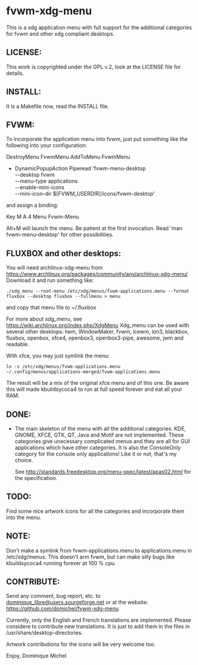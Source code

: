 fvwm-xdg-menu
=============

This is a xdg application menu with full support for the additional categories for fvwm and other xdg compliant desktops.


LICENSE:
--------
This work is copyrighted under the GPL v.2, look at the LICENSE file for details.


INSTALL:
--------
It is a Makefile now, read the INSTALL file.


FVWM:
-----
To incorporate the application menu into fvwm, just put something like the following into your configuration:

DestroyMenu FvwmMenu
AddToMenu FvwmMenu
+ DynamicPopupAction Piperead 'fvwm-menu-desktop \
	--desktop fvwm \
	--menu-type applications \
	--enable-mini-icons \
	--mini-icon-dir $[FVWM_USERDIR]/icons/fvwm-desktop'

and assign a binding:

Key M A 4 Menu Fvwm-Menu

Alt+M will launch the menu. Be patient at the first invocation.
Read 'man fvwm-menu-desktop' for other possibilities.


FLUXBOX and other desktops:
---------------------------
You will need archlinux-xdg-menu from https://www.archlinux.org/packages/community/any/archlinux-xdg-menu/
Download it and run something like:

    ./xdg_menu --root-menu /etc/xdg/menus/fvwm-applications.menu --format fluxbox --desktop fluxbox --fullmenu > menu

and copy that menu file to ~/.fluxbox

For more about xdg_menu, see https://wiki.archlinux.org/index.php/XdgMenu
Xdg_menu can be used with several other desktops: twm, WindowMaker, fvwm, icewm, ion3, blackbox, fluxbox, openbox,
xfce4, openbox3, openbox3-pipe, awesome, jwm and readable.

With xfce, you may just symlink the menu:

    ln -s /etc/xdg/menus/fvwm-applications.menu ~/.config/menus/applications-merged/fvwm-applications.menu

The result will be a mix of the original xfce menu and of this one. Be aware this will made kbuildsycoca4 to run at full
speed forever and eat all your RAM.


DONE:
-----
 - The main skeleton of the menu with all the additional categories.
   KDE, GNOME, XFCE, GTK, QT, Java and Motif are not implemented. These categories
   give unecessary complicated menus and they are all for GUI applications which
   have other categories. It is also the ConsoleOnly category for the console
   only applications! Like it or not, that's my choice.
   
   See http://standards.freedesktop.org/menu-spec/latest/apas02.html for the specification.


TODO:
-----
Find some nice artwork icons for all the categories and incorporate them into the menu.


NOTE:
-----
Don't make a symlink from fvwm-applications.menu to applications.menu
in /etc/xdg/menus. This doesn't arm fvwm, but can make silly bugs like
kbuildsycoca4 running forever at 100 % cpu.


CONTRIBUTE:
-----------
Send any comment, bug report, etc. to <dominique_libre@users.sourgeforge.net> or at the website:
https://github.com/domichel/fvwm-xdg-menu

Currently, only the English and French translations are implemented. Please considere to contribute
new translations. It is just to add them in the files in /usr/share/desktop-directories.

Artwork contributions for the icons will be very welcome too.


Enjoy,
Dominique Michel
